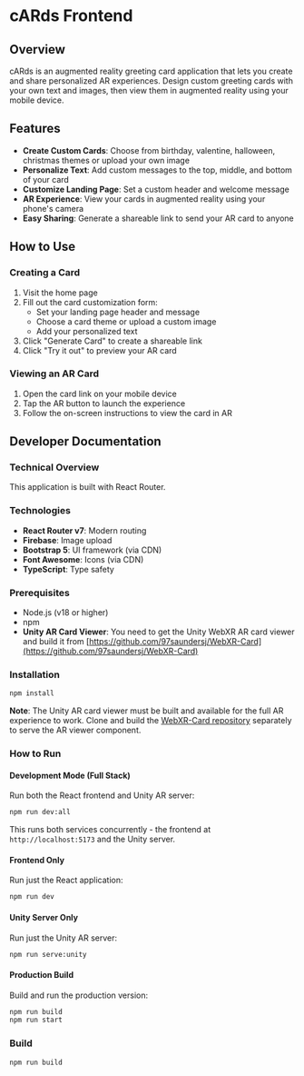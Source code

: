 # cARds Frontend

## Overview

cARds is an augmented reality greeting card application that lets you create and share personalized AR experiences. Design custom greeting cards with your own text and images, then view them in augmented reality using your mobile device.

## Features

- **Create Custom Cards**: Choose from birthday, valentine, halloween, christmas themes or upload your own image
- **Personalize Text**: Add custom messages to the top, middle, and bottom of your card
- **Customize Landing Page**: Set a custom header and welcome message
- **AR Experience**: View your cards in augmented reality using your phone's camera
- **Easy Sharing**: Generate a shareable link to send your AR card to anyone

## How to Use

### Creating a Card

1. Visit the home page
2. Fill out the card customization form:
   - Set your landing page header and message
   - Choose a card theme or upload a custom image
   - Add your personalized text
3. Click "Generate Card" to create a shareable link
4. Click "Try it out" to preview your AR card

### Viewing an AR Card

1. Open the card link on your mobile device
2. Tap the AR button to launch the experience
3. Follow the on-screen instructions to view the card in AR

## Developer Documentation

### Technical Overview

This application is built with React Router.

### Technologies

- **React Router v7**: Modern routing
- **Firebase**: Image upload
- **Bootstrap 5**: UI framework (via CDN)
- **Font Awesome**: Icons (via CDN)
- **TypeScript**: Type safety

### Prerequisites

- Node.js (v18 or higher)
- npm
- **Unity AR Card Viewer**: You need to get the Unity WebXR AR card viewer and build it from [https://github.com/97saundersj/WebXR-Card](https://github.com/97saundersj/WebXR-Card)

### Installation

```bash
npm install
```

**Note**: The Unity AR card viewer must be built and available for the full AR experience to work. Clone and build the [WebXR-Card repository](https://github.com/97saundersj/WebXR-Card) separately to serve the AR viewer component.

### How to Run

#### Development Mode (Full Stack)

Run both the React frontend and Unity AR server:

```bash
npm run dev:all
```

This runs both services concurrently - the frontend at `http://localhost:5173` and the Unity server.

#### Frontend Only

Run just the React application:

```bash
npm run dev
```

#### Unity Server Only

Run just the Unity AR server:

```bash
npm run serve:unity
```

#### Production Build

Build and run the production version:

```bash
npm run build
npm run start
```

### Build

```bash
npm run build
```
